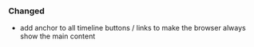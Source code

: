 ### Changed

- add anchor to all timeline buttons / links to make the browser always show the
  main content
